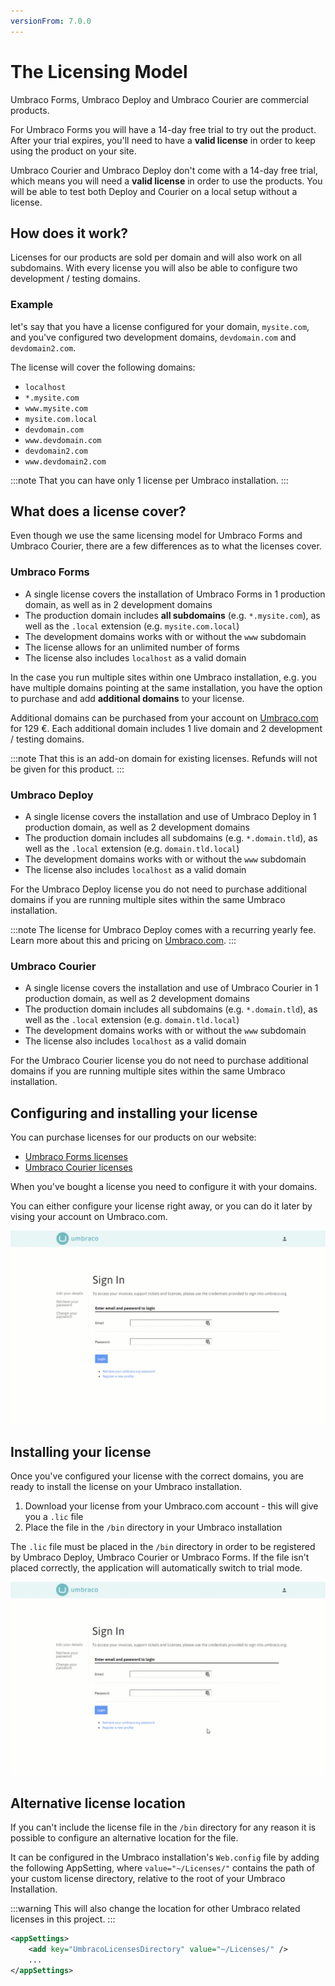 ```yaml
---
versionFrom: 7.0.0
---
```


# The Licensing Model

Umbraco Forms, Umbraco Deploy and Umbraco Courier are commercial products.

For Umbraco Forms you will have a 14-day free trial to try out the product. After your trial expires, you'll need to have a **valid license** in order to keep using the product on your site.

Umbraco Courier and Umbraco Deploy don't come with a 14-day free trial, which means you will need a **valid license** in order to use the products. You will be able to test both Deploy and Courier on a local setup without a license.

## How does it work?

Licenses for our products are sold per domain and will also work on all subdomains. With every license you will also be able to configure two development / testing domains.

### Example

let's say that you have a license configured for your domain, `mysite.com`, and you've configured two development domains, `devdomain.com` and `devdomain2.com`.

The license will cover the following domains:

- `localhost`
- `*.mysite.com`
- `www.mysite.com`
- `mysite.com.local`
- `devdomain.com`
- `www.devdomain.com`
- `devdomain2.com`
- `www.devdomain2.com`

:::note
That you can have only 1 license per Umbraco installation.
:::

## What does a license cover?

Even though we use the same licensing model for Umbraco Forms and Umbraco Courier, there are a few differences as to what the licenses cover.

### Umbraco Forms

- A single license covers the installation of Umbraco Forms in 1 production domain, as well as in 2 development domains
- The production domain includes **all subdomains** (e.g. `*.mysite.com`), as well as the `.local` extension (e.g. `mysite.com.local`)
- The development domains works with or without the `www` subdomain
- The license allows for an unlimited number of forms
- The license also includes `localhost` as a valid domain

In the case you run multiple sites within one Umbraco installation, e.g. you have multiple domains pointing at the same installation, you have the option to purchase and add **additional domains** to your license.

Additional domains can be purchased from your account on [Umbraco.com](https://umbraco.com) for 129 €. Each additional domain includes 1 live domain and 2 development / testing domains.

:::note
That this is an add-on domain for existing licenses. Refunds will not be given for this product.
:::

### Umbraco Deploy

- A single license covers the installation and use of Umbraco Deploy in 1 production domain, as well as 2 development domains
- The production domain includes all subdomains (e.g. `*.domain.tld`), as well as the `.local` extension (e.g. `domain.tld.local`)
- The development domains works with or without the `www` subdomain
- The license also includes `localhost` as a valid domain

For the Umbraco Deploy license you do not need to purchase additional domains if you are running multiple sites within the same Umbraco installation.

:::note
The license for Umbraco Deploy comes with a recurring yearly fee. Learn more about this and pricing on [Umbraco.com](https://umbraco.com/products/umbraco-deploy/).
:::

### Umbraco Courier

- A single license covers the installation and use of Umbraco Courier in 1 production domain, as well as 2 development domains
- The production domain includes all subdomains (e.g. `*.domain.tld`), as well as the `.local` extension (e.g. `domain.tld.local`)
- The development domains works with or without the `www` subdomain
- The license also includes `localhost` as a valid domain

For the Umbraco Courier license you do not need to purchase additional domains if you are running multiple sites within the same Umbraco installation.

## Configuring and installing your license

You can purchase licenses for our products on our website:

- [Umbraco Forms licenses](https://umbraco.com/apps/umbraco-forms/)
- [Umbraco Courier licenses](https://umbraco.com/apps/umbraco-courier/)

When you've bought a license you need to configure it with your domains.

You can either configure your license right away, or you can do it later by vising your account on Umbraco.com.

![Configuring Umbraco Forms license](images/configure-forms-license.gif)

## Installing your license

Once you've configured your license with the correct domains, you are ready to install the license on your Umbraco installation.

1. Download your license from your Umbraco.com account - this will give you a `.lic` file
2. Place the file in the `/bin` directory in your Umbraco installation

The `.lic` file must be placed in the `/bin` directory in order to be registered by Umbraco Deploy, Umbraco Courier or Umbraco Forms. If the file isn't placed correctly, the application will automatically switch to trial mode.

![Installing Umbraco Forms license](images/install-forms-license.gif)

## Alternative license location

If you can't include the license file in the `/bin` directory for any reason it is possible to configure an alternative location for the file.

It can be configured in the Umbraco installation's `Web.config` file by adding the following AppSetting, where `value="~/Licenses/"` contains the path of your custom license directory, relative to the root of your Umbraco Installation. 

:::warning
This will also change the location for other Umbraco related licenses in this project.
:::

```xml
<appSettings>
    <add key="UmbracoLicensesDirectory" value="~/Licenses/" />
    ...
</appSettings>
```
